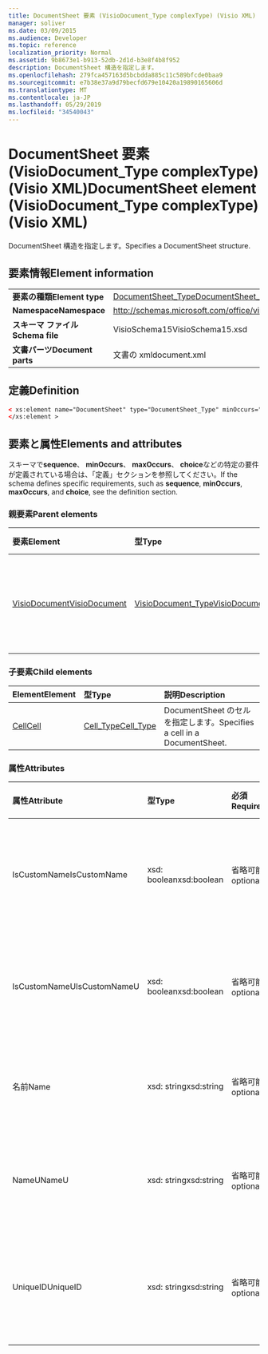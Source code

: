 ```yaml
---
title: DocumentSheet 要素 (VisioDocument_Type complexType) (Visio XML)
manager: soliver
ms.date: 03/09/2015
ms.audience: Developer
ms.topic: reference
localization_priority: Normal
ms.assetid: 9b8673e1-b913-52db-2d1d-b3e8f4b8f952
description: DocumentSheet 構造を指定します。
ms.openlocfilehash: 279fca457163d5bcbdda885c11c589bfcde0baa9
ms.sourcegitcommit: e7b38e37a9d79becfd679e10420a19890165606d
ms.translationtype: MT
ms.contentlocale: ja-JP
ms.lasthandoff: 05/29/2019
ms.locfileid: "34540043"
---
```

# <a name="documentsheet-element-visiodocumenttype-complextype-visio-xml"></a><span data-ttu-id="87a57-103">DocumentSheet 要素 (VisioDocument_Type complexType) (Visio XML)</span><span class="sxs-lookup"><span data-stu-id="87a57-103">DocumentSheet element (VisioDocument_Type complexType) (Visio XML)</span></span>

<span data-ttu-id="87a57-104">DocumentSheet 構造を指定します。</span><span class="sxs-lookup"><span data-stu-id="87a57-104">Specifies a DocumentSheet structure.</span></span>
  
## <a name="element-information"></a><span data-ttu-id="87a57-105">要素情報</span><span class="sxs-lookup"><span data-stu-id="87a57-105">Element information</span></span>

|||
|:-----|:-----|
|<span data-ttu-id="87a57-106">**要素の種類**</span><span class="sxs-lookup"><span data-stu-id="87a57-106">**Element type**</span></span> <br/> |[<span data-ttu-id="87a57-107">DocumentSheet_Type</span><span class="sxs-lookup"><span data-stu-id="87a57-107">DocumentSheet_Type</span></span>](documentsheet_type-complextypevisio-xml.md) <br/> |
|<span data-ttu-id="87a57-108">**Namespace**</span><span class="sxs-lookup"><span data-stu-id="87a57-108">**Namespace**</span></span> <br/> |http://schemas.microsoft.com/office/visio/2012/main  <br/> |
|<span data-ttu-id="87a57-109">**スキーマ ファイル**</span><span class="sxs-lookup"><span data-stu-id="87a57-109">**Schema file**</span></span> <br/> |<span data-ttu-id="87a57-110">VisioSchema15</span><span class="sxs-lookup"><span data-stu-id="87a57-110">VisioSchema15.xsd</span></span>  <br/> |
|<span data-ttu-id="87a57-111">**文書パーツ**</span><span class="sxs-lookup"><span data-stu-id="87a57-111">**Document parts**</span></span> <br/> |<span data-ttu-id="87a57-112">文書の xml</span><span class="sxs-lookup"><span data-stu-id="87a57-112">document.xml</span></span>  <br/> |
   
## <a name="definition"></a><span data-ttu-id="87a57-113">定義</span><span class="sxs-lookup"><span data-stu-id="87a57-113">Definition</span></span>

```XML
< xs:element name="DocumentSheet" type="DocumentSheet_Type" minOccurs="0" maxOccurs="1" >
</xs:element >
```

## <a name="elements-and-attributes"></a><span data-ttu-id="87a57-114">要素と属性</span><span class="sxs-lookup"><span data-stu-id="87a57-114">Elements and attributes</span></span>

<span data-ttu-id="87a57-115">スキーマで**sequence**、 **minOccurs**、 **maxOccurs**、 **choice**などの特定の要件が定義されている場合は、「定義」セクションを参照してください。</span><span class="sxs-lookup"><span data-stu-id="87a57-115">If the schema defines specific requirements, such as **sequence**, **minOccurs**, **maxOccurs**, and **choice**, see the definition section.</span></span> 
  
### <a name="parent-elements"></a><span data-ttu-id="87a57-116">親要素</span><span class="sxs-lookup"><span data-stu-id="87a57-116">Parent elements</span></span>

|<span data-ttu-id="87a57-117">**要素**</span><span class="sxs-lookup"><span data-stu-id="87a57-117">**Element**</span></span>|<span data-ttu-id="87a57-118">**型**</span><span class="sxs-lookup"><span data-stu-id="87a57-118">**Type**</span></span>|<span data-ttu-id="87a57-119">**説明**</span><span class="sxs-lookup"><span data-stu-id="87a57-119">**Description**</span></span>|
|:-----|:-----|:-----|
|[<span data-ttu-id="87a57-120">VisioDocument</span><span class="sxs-lookup"><span data-stu-id="87a57-120">VisioDocument</span></span>](visiodocument-elementvisio-xml.md) <br/> |[<span data-ttu-id="87a57-121">VisioDocument_Type</span><span class="sxs-lookup"><span data-stu-id="87a57-121">VisioDocument_Type</span></span>](visiodocument_type-complextypevisio-xml.md) <br/> |<span data-ttu-id="87a57-122">Microsoft Visio 図面のルート要素です。</span><span class="sxs-lookup"><span data-stu-id="87a57-122">The root element of a Microsoft Visio document.</span></span>  <br/> |
   
### <a name="child-elements"></a><span data-ttu-id="87a57-123">子要素</span><span class="sxs-lookup"><span data-stu-id="87a57-123">Child elements</span></span>

|<span data-ttu-id="87a57-124">**Element**</span><span class="sxs-lookup"><span data-stu-id="87a57-124">**Element**</span></span>|<span data-ttu-id="87a57-125">**型**</span><span class="sxs-lookup"><span data-stu-id="87a57-125">**Type**</span></span>|<span data-ttu-id="87a57-126">**説明**</span><span class="sxs-lookup"><span data-stu-id="87a57-126">**Description**</span></span>|
|:-----|:-----|:-----|
|[<span data-ttu-id="87a57-127">Cell</span><span class="sxs-lookup"><span data-stu-id="87a57-127">Cell</span></span>](cell-elementvisio-xml.md) <br/> |[<span data-ttu-id="87a57-128">Cell_Type</span><span class="sxs-lookup"><span data-stu-id="87a57-128">Cell_Type</span></span>](cell_type-complextypevisio-xml.md) <br/> |<span data-ttu-id="87a57-129">DocumentSheet のセルを指定します。</span><span class="sxs-lookup"><span data-stu-id="87a57-129">Specifies a cell in a DocumentSheet.</span></span>  <br/> |
   
### <a name="attributes"></a><span data-ttu-id="87a57-130">属性</span><span class="sxs-lookup"><span data-stu-id="87a57-130">Attributes</span></span>

|<span data-ttu-id="87a57-131">**属性**</span><span class="sxs-lookup"><span data-stu-id="87a57-131">**Attribute**</span></span>|<span data-ttu-id="87a57-132">**型**</span><span class="sxs-lookup"><span data-stu-id="87a57-132">**Type**</span></span>|<span data-ttu-id="87a57-133">**必須**</span><span class="sxs-lookup"><span data-stu-id="87a57-133">**Required**</span></span>|<span data-ttu-id="87a57-134">**説明**</span><span class="sxs-lookup"><span data-stu-id="87a57-134">**Description**</span></span>|<span data-ttu-id="87a57-135">**可能な値**</span><span class="sxs-lookup"><span data-stu-id="87a57-135">**Possible values**</span></span>|
|:-----|:-----|:-----|:-----|:-----|
|<span data-ttu-id="87a57-136">IsCustomName</span><span class="sxs-lookup"><span data-stu-id="87a57-136">IsCustomName</span></span>  <br/> |<span data-ttu-id="87a57-137">xsd: boolean</span><span class="sxs-lookup"><span data-stu-id="87a57-137">xsd:boolean</span></span>  <br/> |<span data-ttu-id="87a57-138">省略可能</span><span class="sxs-lookup"><span data-stu-id="87a57-138">optional</span></span>  <br/> |<span data-ttu-id="87a57-139">ユーザーによって名前がカスタマイズされているかどうかを示します。</span><span class="sxs-lookup"><span data-stu-id="87a57-139">Describes whether the name has been customized by the user.</span></span>  <br/> |<span data-ttu-id="87a57-140">Xsd: Boolean 型の値。</span><span class="sxs-lookup"><span data-stu-id="87a57-140">Values of the xsd:Boolean type.</span></span>  <br/> |
|<span data-ttu-id="87a57-141">IsCustomNameU</span><span class="sxs-lookup"><span data-stu-id="87a57-141">IsCustomNameU</span></span>  <br/> |<span data-ttu-id="87a57-142">xsd: boolean</span><span class="sxs-lookup"><span data-stu-id="87a57-142">xsd:boolean</span></span>  <br/> |<span data-ttu-id="87a57-143">省略可能</span><span class="sxs-lookup"><span data-stu-id="87a57-143">optional</span></span>  <br/> |<span data-ttu-id="87a57-144">ユーザーが汎用名をカスタマイズしたかどうかを示します。</span><span class="sxs-lookup"><span data-stu-id="87a57-144">Describes whether the universal name has been customized by the user.</span></span>  <br/> |<span data-ttu-id="87a57-145">Xsd: Boolean 型の値。</span><span class="sxs-lookup"><span data-stu-id="87a57-145">Values of the xsd:Boolean type.</span></span>  <br/> |
|<span data-ttu-id="87a57-146">名前</span><span class="sxs-lookup"><span data-stu-id="87a57-146">Name</span></span>  <br/> |<span data-ttu-id="87a57-147">xsd: string</span><span class="sxs-lookup"><span data-stu-id="87a57-147">xsd:string</span></span>  <br/> |<span data-ttu-id="87a57-148">省略可能</span><span class="sxs-lookup"><span data-stu-id="87a57-148">optional</span></span>  <br/> |<span data-ttu-id="87a57-149">DocumentSheet の言語に依存する名前を指定します。</span><span class="sxs-lookup"><span data-stu-id="87a57-149">Specifies the language-dependent name of the DocumentSheet.</span></span>  <br/> |<span data-ttu-id="87a57-150">Xsd: string 型の値。</span><span class="sxs-lookup"><span data-stu-id="87a57-150">Values of the xsd:string type.</span></span>  <br/> |
|<span data-ttu-id="87a57-151">NameU</span><span class="sxs-lookup"><span data-stu-id="87a57-151">NameU</span></span>  <br/> |<span data-ttu-id="87a57-152">xsd: string</span><span class="sxs-lookup"><span data-stu-id="87a57-152">xsd:string</span></span>  <br/> |<span data-ttu-id="87a57-153">省略可能</span><span class="sxs-lookup"><span data-stu-id="87a57-153">optional</span></span>  <br/> |<span data-ttu-id="87a57-154">DocumentSheet の言語に依存しない名前を指定します。</span><span class="sxs-lookup"><span data-stu-id="87a57-154">Specifies the language- independent name of the DocumentSheet.</span></span>  <br/> |<span data-ttu-id="87a57-155">Xsd: string 型の値。</span><span class="sxs-lookup"><span data-stu-id="87a57-155">Values of the xsd:string type.</span></span>  <br/> |
|<span data-ttu-id="87a57-156">UniqueID</span><span class="sxs-lookup"><span data-stu-id="87a57-156">UniqueID</span></span>  <br/> |<span data-ttu-id="87a57-157">xsd: string</span><span class="sxs-lookup"><span data-stu-id="87a57-157">xsd:string</span></span>  <br/> |<span data-ttu-id="87a57-158">省略可能</span><span class="sxs-lookup"><span data-stu-id="87a57-158">optional</span></span>  <br/> |<span data-ttu-id="87a57-159">オプションの string。</span><span class="sxs-lookup"><span data-stu-id="87a57-159">Optional string.</span></span> <span data-ttu-id="87a57-160">図形を識別する GUID (グローバル一意識別子)。</span><span class="sxs-lookup"><span data-stu-id="87a57-160">A GUID (globally unique identifier) identifying the shape.</span></span>  <br/> |<span data-ttu-id="87a57-161">Xsd: string 型の値。</span><span class="sxs-lookup"><span data-stu-id="87a57-161">Values of the xsd:string type.</span></span>  <br/> |
   

